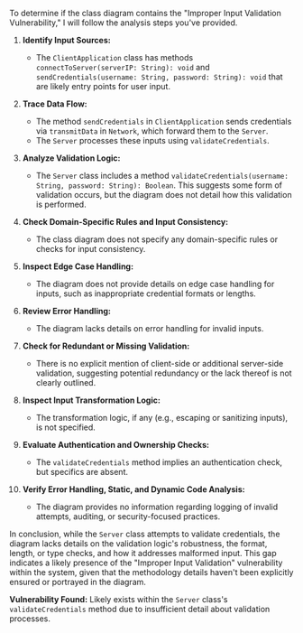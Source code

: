 To determine if the class diagram contains the "Improper Input Validation Vulnerability," I will follow the analysis steps you've provided.

1. **Identify Input Sources:**

   - The `ClientApplication` class has methods `connectToServer(serverIP: String): void` and `sendCredentials(username: String, password: String): void` that are likely entry points for user input.

2. **Trace Data Flow:**

   - The method `sendCredentials` in `ClientApplication` sends credentials via `transmitData` in `Network`, which forward them to the `Server`.
   - The `Server` processes these inputs using `validateCredentials`.

3. **Analyze Validation Logic:**

   - The `Server` class includes a method `validateCredentials(username: String, password: String): Boolean`. This suggests some form of validation occurs, but the diagram does not detail how this validation is performed.

4. **Check Domain-Specific Rules and Input Consistency:**

   - The class diagram does not specify any domain-specific rules or checks for input consistency.

5. **Inspect Edge Case Handling:**

   - The diagram does not provide details on edge case handling for inputs, such as inappropriate credential formats or lengths.

6. **Review Error Handling:**

   - The diagram lacks details on error handling for invalid inputs.

7. **Check for Redundant or Missing Validation:**

   - There is no explicit mention of client-side or additional server-side validation, suggesting potential redundancy or the lack thereof is not clearly outlined.

8. **Inspect Input Transformation Logic:**

   - The transformation logic, if any (e.g., escaping or sanitizing inputs), is not specified.

9. **Evaluate Authentication and Ownership Checks:**

   - The `validateCredentials` method implies an authentication check, but specifics are absent.

10. **Verify Error Handling, Static, and Dynamic Code Analysis:**

    - The diagram provides no information regarding logging of invalid attempts, auditing, or security-focused practices.

In conclusion, while the `Server` class attempts to validate credentials, the diagram lacks details on the validation logic's robustness, the format, length, or type checks, and how it addresses malformed input. This gap indicates a likely presence of the "Improper Input Validation" vulnerability within the system, given that the methodology details haven't been explicitly ensured or portrayed in the diagram.

**Vulnerability Found:** Likely exists within the `Server` class's `validateCredentials` method due to insufficient detail about validation processes.